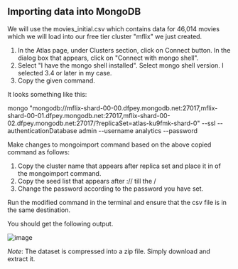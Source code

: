 ## Importing data into MongoDB ##

We will use the movies_initial.csv which contains data for 46,014 movies which we will load into our free tier cluster "mflix" we just created.

1. In the Atlas page, under Clusters section, click on Connect button. In the dialog box that appears, click on "Connect with mongo shell".
2. Select "I have the mongo shell installed". Select mongo shell version. I selected 3.4 or later in my case.
3. Copy the given command.

It looks something like this:

mongo "mongodb://mflix-shard-00-00.dfpey.mongodb.net:27017,mflix-shard-00-01.dfpey.mongodb.net:27017,mflix-shard-00-02.dfpey.mongodb.net:27017/<dbname>?replicaSet=atlas-ku9fmk-shard-0" --ssl --authenticationDatabase admin --username analytics --password <password>

Make changes to mongoimport command based on the above copied command as follows:
1. Copy the cluster name that appears after replica set and place it in <CLUSTER> of the mongoimport command.
2. Copy the seed list that appears after :// till the /<dbname>
3. Change the password according to the password you have set.

Run the modified command in the terminal and ensure that the csv file is in the same destination.

You should get the following output.

![image](https://user-images.githubusercontent.com/54772502/99898981-d8aafd80-2ccb-11eb-8b9d-44bec6ee3c96.png)

*Note*: The dataset is compressed into a zip file. Simply download and extract it.

